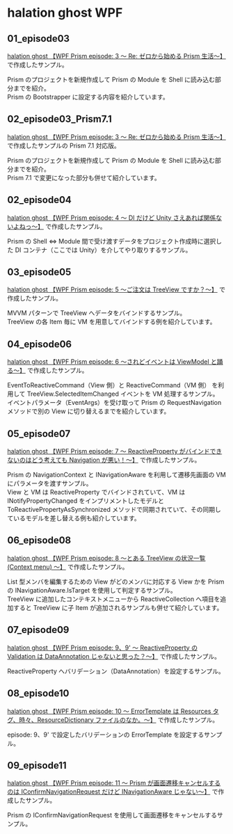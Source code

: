 # halation ghost WPF

## 01_episode03

[halation ghost 【WPF Prism episode: 3 ～ Re: ゼロから始める Prism 生活～】](https://elf-mission.net/programming/wpf/episode03/) で作成したサンプル。

Prism のプロジェクトを新規作成して Prism の Module を Shell に読み込む部分までを紹介。  
Prism の Bootstrapper に設定する内容を紹介しています。

## 02_episode03_Prism7.1

[halation ghost 【WPF Prism episode: 3 ～ Re: ゼロから始める Prism 生活～】](https://elf-mission.net/programming/wpf/episode03/) で作成したサンプルの Prism 7.1 対応版。

Prism のプロジェクトを新規作成して Prism の Module を Shell に読み込む部分までを紹介。  
Prism 7.1 で変更になった部分も併せて紹介しています。

## 02_episode04

[halation ghost 【WPF Prism episode: 4 ～ DI だけど Unity さえあれば関係ないよねっ～】](https://elf-mission.net/programming/wpf/episode04/) で作成したサンプル。

Prism の Shell ⇔ Module 間で受け渡すデータをプロジェクト作成時に選択した DI コンテナ（ここでは Unity）を介してやり取りするサンプル。

## 03_episode05

[halation ghost 【WPF Prism episode: 5 ～ご注文は TreeView ですか？～】](https://elf-mission.net/programming/wpf/episode05/) で作成したサンプル。

MVVM パターンで TreeView へデータをバインドするサンプル。  
TreeView の各 Item 毎に VM を用意してバインドする例を紹介しています。

## 04_episode06

[halation ghost 【WPF Prism episode: 6 ～されどイベントは ViewModel と踊る～】](https://elf-mission.net/programming/wpf/episode06/) で作成したサンプル。

EventToReactiveCommand（View 側）と ReactiveCommand（VM 側） を利用して TreeView.SelectedItemChanged イベントを VM 処理するサンプル。  
イベントパラメータ（EventArgs）を受け取って Prism の RequestNavigation メソッドで別の View に切り替えるまでを紹介しています。

## 05_episode07

[halation ghost 【WPF Prism episode: 7 ～ ReactiveProperty がバインドできないのはどう考えても Navigation が悪い！～】](https://elf-mission.net/programming/wpf/episode07/) で作成したサンプル。

Prism の NavigationContext と INavigationAware を利用して遷移先画面の VM にパラメータを渡すサンプル。  
View と VM は ReactiveProperty でバインドされていて、VM は INotifyPropertyChanged をインプリメントしたモデルと ToReactivePropertyAsSynchronized メソッドで同期されていて、その同期しているモデルを差し替える例も紹介しています。

## 06_episode08

[halation ghost 【WPF Prism episode: 8 ～とある TreeView の状況一覧 (Context menu) ～】](https://elf-mission.net/programming/wpf/episode08/) で作成したサンプル。

List 型メンバを編集するための View がどのメンバに対応する View かを Prism の INavigationAware.IsTarget を使用して判定するサンプル。  
TreeView に追加したコンテキストメニューから ReactiveCollection へ項目を追加すると TreeView に子 Item が追加されるサンプルも併せて紹介しています。

## 07_episode09

[halation ghost 【WPF Prism episode: 9、9' ～ ReactiveProperty の Validation は DataAnnotation じゃないと思った？～】](https://elf-mission.net/programming/wpf/episode09/) で作成したサンプル。

ReactiveProperty へバリデーション（DataAnnotation）を設定するサンプル。

## 08_episode10

[halation ghost 【WPF Prism episode: 10 ～ ErrorTemplate は Resources タグ、時々、ResourceDictionary ファイルのなか。～】](https://elf-mission.net/programming/wpf/episode10/) で作成したサンプル。

episode: 9、9' で設定したバリデーションの ErrorTemplate を設定するサンプル。

## 09_episode11

[halation ghost 【WPF Prism episode: 11 ～ Prism が画面遷移キャンセルするのは IConfirmNavigationRequest だけど INavigationAware じゃない～】](https://elf-mission.net/programming/wpf/episode11/) で作成したサンプル。

Prism の IConfirmNavigationRequest を使用して画面遷移をキャンセルするサンプル。
